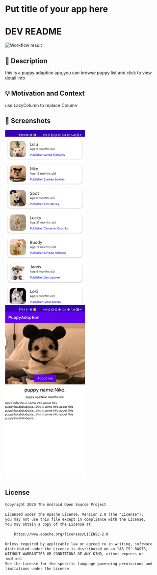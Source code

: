 # Put title of your app here
# DEV README 
<!--- Replace <OWNER> with your Github Username and <REPOSITORY> with the name of your repository. -->
<!--- You can find both of these in the url bar when you open your repository in github. -->
![Workflow result](https://github.com/lp0int/PuppyAdoption/workflows/Check/badge.svg)


## :scroll: Description
<!--- Describe your app in one or two sentences -->
this is a puppy adaption app,you can browse puppy list and click to view detail info


## :bulb: Motivation and Context
<!--- Optionally point readers to interesting parts of your submission. -->
<!--- What are you especially proud of? -->
use LazyColumn to replace Column


## :camera_flash: Screenshots
<!-- You can add more screenshots here if you like -->
<img src="/results/screenshot_1.png" width="260">&emsp;<img src="/results/screenshot_2.png" width="260">

## License
```
Copyright 2020 The Android Open Source Project

Licensed under the Apache License, Version 2.0 (the "License");
you may not use this file except in compliance with the License.
You may obtain a copy of the License at

    https://www.apache.org/licenses/LICENSE-2.0

Unless required by applicable law or agreed to in writing, software
distributed under the License is distributed on an "AS IS" BASIS,
WITHOUT WARRANTIES OR CONDITIONS OF ANY KIND, either express or implied.
See the License for the specific language governing permissions and
limitations under the License.
```
